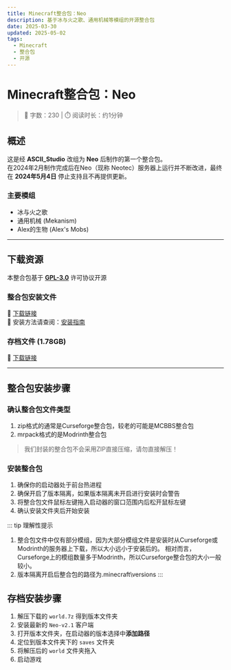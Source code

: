```yaml
---
title: Minecraft整合包：Neo
description: 基于冰与火之歌、通用机械等模组的开源整合包
date: 2025-03-30
updated: 2025-05-02
tags:
  - Minecraft
  - 整合包
  - 开源
---
```


# Minecraft整合包：Neo

> 📝 字数：230 | ⏱️ 阅读时长：约1分钟

## 概述
这是经 **ASCII_Studio** 改组为 **Neo** 后制作的第一个整合包。  
在2024年2月制作完成后在Neo（现称 Neotec）服务器上运行并不断改进，最终在 **2024年5月4日** 停止支持且不再提供更新。

### 主要模组
- 冰与火之歌
- 通用机械 (Mekanism)
- Alex的生物 (Alex's Mobs)

---

## 下载资源
本整合包基于 **[GPL-3.0](https://www.gnu.org/licenses/gpl-3.0.html)** 许可协议开源

### 整合包安装文件
🔗 [下载链接](https://www.123684.com/s/jUZbVv-N9xU3)  
📖 安装方法请查阅：[安装指南](https://blog.neotec.uk/article/6)

### 存档文件 (1.78GB)
🔗 [下载链接](https://www.123684.com/s/jUZbVv-O9xU3)

---

## 整合包安装步骤

### 确认整合包文件类型
1. zip格式的通常是Curseforge整合包，较老的可能是MCBBS整合包
2. mrpack格式的是Modrinth整合包

> 我们封装的整合包不会采用ZIP直接压缩，请勿直接解压！

### 安装整合包
1. 确保你的启动器处于前台热进程
2. 确保开启了版本隔离，如果版本隔离未开启进行安装时会警告
3. 将整合包文件鼠标左键拖入启动器的窗口范围内后松开鼠标左键
4. 确认安装文件夹后开始安装

::: tip 理解性提示
1. 整合包文件中仅有部分模组，因为大部分模组文件是安装时从Curseforge或Modrinth的服务器上下载，所以大小远小于安装后的。
相对而言，Curseforge上的模组数量多于Modrinth，所以Curseforge整合包的大小一般较小。
2. 版本隔离开启后整合包的路径为.minecraft\versions
:::

## 存档安装步骤
1. 解压下载的 `world.7z` 得到版本文件夹
2. 安装最新的 `Neo-v2.1` 客户端
3. 打开版本文件夹，在启动器的版本选择中**添加路径**
4. 定位到版本文件夹下的 `saves` 文件夹
5. 将解压后的 `world` 文件夹拖入
6. 启动游戏